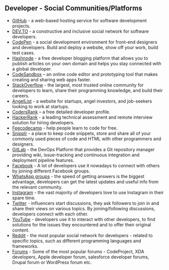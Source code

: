 
## Developer - Social Communities/Platforms ##

- [GitHub](https://github.com/) - a web-based hosting service for software development projects. <br />
- [DEV.TO](https://dev.to/) - a constructive and inclusive social network for software developers. <br />
- [CodePen](https://codepen.io/) - a social development environment for front-end designers and developers. Build and deploy a website, show off your work, build test cases. <br />
- [Hashnode](https://hashnode.com/) - a free developer blogging platform that allows you to publish articles on your own domain and helps you stay connected with a global developer. <br />
- [CodeSandbox](https://codesandbox.io/) – an online code editor and prototyping tool that makes creating and sharing web apps faster. <br />
- [StackOverflow](https://stackoverflow.com/) - the largest, most trusted online community for developers to learn, share their programming knowledge, and build their careers. <br />
- [AngelList](https://angel.co/) - a website for startups, angel investors, and job-seekers looking to work at startups. <br />
- [CodersRank](https://codersrank.io/) – a free detailed developer profile. <br />
- [HackerRank](https://www.hackerrank.com/) - a leading technical assessment and remote interview solution for hiring developers. <br />
- [Feecodecamp](https://www.freecodecamp.org/) - help people learn to code for free. <br />
- [Snipplr](https://snipplr.com/) - a place to keep code snippets, store and share all of your commonly used pieces of code and HTML with other programmers and designers. <br />
- [GitLab](https://about.gitlab.com/) - the DevOps Platform that provides a Git repository manager providing wiki, issue-tracking and continuous integration and deployment pipeline features. <br />
- [Facebook](https://www.facebook.com/groups/fbdevelopers/) - A lot of developers use it nowadays to connect with others by joining different Facebook groups. <br />
- [WhatsApp groups](https://whatsapp.com/) - the speed of getting answers is the biggest advantage, developers can get the latest updates and useful info from the relevant community. <br />
- [Instagram](https://www.instagram.com/developergroup.in) - the vast majority of developers love to use Instagram in their spare time. <br /> 
- [Twitter](https://followerwonk.com/) -  influencers start discussions, they ask followers to join in and share their views on various topics. By joining/following discussions, developers connect with each other. <br /> 
- [YouTube](https://developers.google.com/youtube) - developers use it to interact with other developers, to find solutions for the issues they encountered and to offer their original content. <br />
- [Reddit](https://www.reddit.com/) - the most popular social network for developers - related to specific topics, such as different programming languages and frameworks. <br />
- [Forums](https://developer.apple.com/forums/) - Some of the most popular forums - CodeProject, XDA developers, Apple developer forum, salesforce developer forums, Drupal forum or WordPress forum etc. <br />








